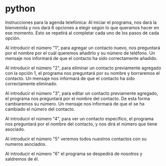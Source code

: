 # python

Instrucciones para la agenda telefónica:
Al iniciar el programa, nos dará la bienvenida y nos dará 6 opciones a elegir según lo que queramos hacer en ese momento. Esto se repetirá al completar cada uno de los pasos de cada opción. 

Al introducir el número "1", para agregar un contacto nuevo, nos preguntará por el nombre por el cuál queremos añadirlo y su número de teléfono. Un mensaje nos informará de que el contacto ha sido correctamente añadido.

Al introducir el número "2", para eliminar un contacto previamente agregado con la opción 1, el programa nos preguntará por su nombre y borraremos el contacto. Un mensaje nos informará de que el contacto ha sido correctamente eliminado.

Al introducir el número "3", para editar un contacto previamente agregado, el programa nos preguntará por el nombre del contacto. De esta forma cambiaremos su número.  Un mensaje nos informará de que el se ha cambiado el número del contacto.

Al introducir el número "4", para ver un contacto específico, el programa nos preguntará por el nombre del contacto, y nos dirá el número que tiene asociado.

Al introducir el número "5" veremos todos nuestros contactos con su numeros asociados.

Al introducir el número "6" el programa se despedirá de nosotros y saldremos de él.

